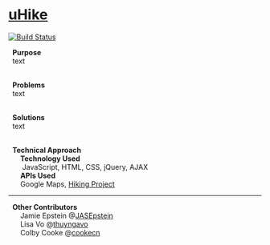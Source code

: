 # [uHike]
[![Build Status](https://travis-ci.org/joemccann/dillinger.svg?branch=master)](https://travis-ci.org/joemccann/dillinger)



&nbsp; **Purpose** </br>
&nbsp; text </br></br>

&nbsp; **Problems** </br>
&nbsp; text </br></br>

&nbsp; **Solutions** </br>
&nbsp; text </br></br>

&nbsp; **Technical Approach** </br>
&nbsp;&nbsp;&nbsp;&nbsp;&nbsp;&nbsp;**Technology Used** </br>
&nbsp;&nbsp;&nbsp;&nbsp;&nbsp;&nbsp; JavaScript, HTML, CSS, jQuery, AJAX </br>
&nbsp;&nbsp;&nbsp;&nbsp;&nbsp;&nbsp;**APIs Used** </br>
&nbsp;&nbsp;&nbsp;&nbsp;&nbsp;&nbsp;Google Maps, [Hiking Project] </br>

-----
&nbsp; **Other Contributors** </br>
&nbsp;&nbsp;&nbsp;&nbsp;&nbsp;&nbsp;Jamie Epstein @[JASEpstein] </br>
&nbsp;&nbsp;&nbsp;&nbsp;&nbsp;&nbsp;Lisa Vo @[thuyngavo] </br>
&nbsp;&nbsp;&nbsp;&nbsp;&nbsp;&nbsp;Colby Cooke @[cookecn] </br> 

 [uHike]: <https://mprestonsparks.github.io/uHike/>
 [JASEpstein]: <https://github.com/JASEpstein/>
 [thuyngavo]: <https://github.com/thuyngavo/>
 [cookecn]: <https://github.com/cookecn/>
 [Hiking Project]: <https://www.hikingproject.com/data/>
